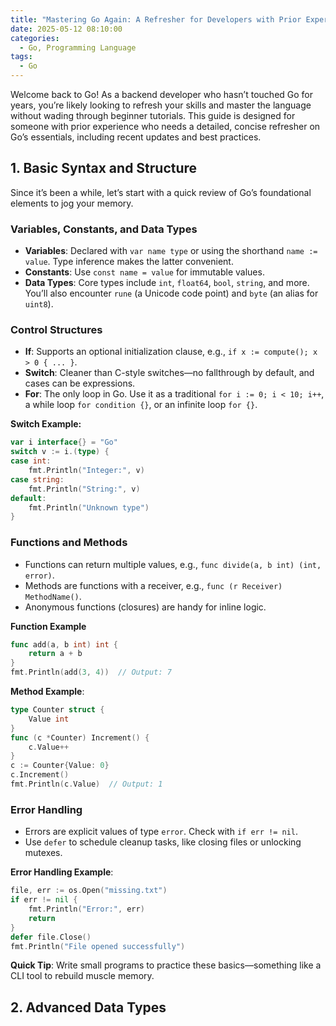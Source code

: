 ```yaml
---
title: "Mastering Go Again: A Refresher for Developers with Prior Experience"
date: 2025-05-12 08:10:00
categories:
  - Go, Programming Language
tags:
  - Go
---
```


Welcome back to Go! As a backend developer who hasn’t touched Go for years, you’re likely looking to refresh your skills and master the language without wading through beginner tutorials. This guide is designed for someone with prior experience who needs a detailed, concise refresher on Go’s essentials, including recent updates and best practices.

<!--more-->

## 1. Basic Syntax and Structure
Since it’s been a while, let’s start with a quick review of Go’s foundational elements to jog your memory.

### Variables, Constants, and Data Types

- **Variables**: Declared with `var name type` or using the shorthand `name := value`. Type inference makes the latter convenient.
- **Constants**: Use `const name = value` for immutable values.
- **Data Types**: Core types include `int`, `float64`, `bool`, `string`, and more. You’ll also encounter `rune` (a Unicode code point) and `byte` (an alias for `uint8`).

### Control Structures

- **If**: Supports an optional initialization clause, e.g., `if x := compute(); x > 0 { ... }`.
- **Switch**: Cleaner than C-style switches—no fallthrough by default, and cases can be expressions.
- **For**: The only loop in Go. Use it as a traditional `for i := 0; i < 10; i++`, a while loop `for condition {}`, or an infinite loop `for {}`.

**Switch Example:**
```go
var i interface{} = "Go"
switch v := i.(type) {
case int:
    fmt.Println("Integer:", v)
case string:
    fmt.Println("String:", v)
default:
    fmt.Println("Unknown type")
}
```

### Functions and Methods

- Functions can return multiple values, e.g., `func divide(a, b int) (int, error)`.
- Methods are functions with a receiver, e.g., `func (r Receiver) MethodName()`.
- Anonymous functions (closures) are handy for inline logic.

**Function Example**
```go
func add(a, b int) int {
    return a + b
}
fmt.Println(add(3, 4))  // Output: 7
```

**Method Example**:
```go
type Counter struct {
    Value int
}
func (c *Counter) Increment() {
    c.Value++
}
c := Counter{Value: 0}
c.Increment()
fmt.Println(c.Value)  // Output: 1
```

### Error Handling

- Errors are explicit values of type `error`. Check with `if err != nil`.
- Use `defer` to schedule cleanup tasks, like closing files or unlocking mutexes.

**Error Handling Example**:
```go
file, err := os.Open("missing.txt")
if err != nil {
    fmt.Println("Error:", err)
    return
}
defer file.Close()
fmt.Println("File opened successfully")
```

**Quick Tip**: Write small programs to practice these basics—something like a CLI tool to rebuild muscle memory.

## 2. Advanced Data Types
